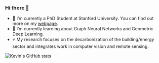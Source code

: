 ### Hi there 👋

- 🔭 I’m currently a PhD Student at Stanford University. You can find out more on my [webpage](https://kdmayer.github.io/).
- 🌱 I’m currently learning about Graph Neural Networks and Geometric Deep Learning.
- ⚡ My research focuses on the decarbonization of the building/energy sector and integrates work in computer vision and remote sensing.

![Kevin's GitHub stats](https://github-readme-stats.vercel.app/api?username=kdmayer&theme=dark&show_icons=true)

<!--
**kdmayer/kdmayer** is a ✨ _special_ ✨ repository because its `README.md` (this file) appears on your GitHub profile.

Here are some ideas to get you started:

- 🔭 I’m currently working on ...
- 🌱 I’m currently learning ...
- 👯 I’m looking to collaborate on ...
- 🤔 I’m looking for help with ...
- 💬 Ask me about ...
- 📫 How to reach me: ...
- 😄 Pronouns: ...
- ⚡ Fun fact: ...
-->
